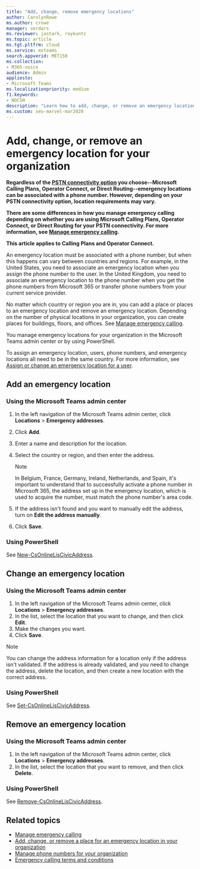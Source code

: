 ```yaml
---
title: "Add, change, remove emergency locations"
author: CarolynRowe
ms.author: crowe
manager: serdars
ms.reviewer: jastark, roykuntz
ms.topic: article
ms.tgt.pltfrm: cloud
ms.service: msteams
search.appverid: MET150
ms.collection: 
- M365-voice
audience: Admin
appliesto:
- Microsoft Teams
ms.localizationpriority: medium
f1.keywords:
- NOCSH
description: "Learn how to add, change, or remove an emergency location for your organization in the Microsoft Teams admin center. "
ms.custom: seo-marvel-mar2020
---
```


# Add, change, or remove an emergency location for your organization

**Regardless of the [PSTN connectivity option](pstn-connectivity.md) you choose--Microsoft Calling Plans, Operator Connect, or Direct Routing--emergency locations can be associated with a phone number. However, depending on your PSTN connectivity option, location requirements may vary.**

**There are some differences in how you manage emergency calling depending on whether you are using Microsoft Calling Plans, Operator Connect, or Direct Routing for your PSTN connectivity. For more information, see [Manage emergency calling](what-are-emergency-locations-addresses-and-call-routing.md).**

**This article applies to Calling Plans and Operator Connect.**

An emergency location must be associated with a phone number, but when this happens can vary between countries and regions. For example, in the United States, you need to associate an emergency location when you assign the phone number to the user. In the United Kingdom, you need to associate an emergency location to the phone number when you get the phone numbers from Microsoft 365 or transfer phone numbers from your current service provider.

No matter which country or region you are in, you can add a place or places to an emergency location and remove an emergency location. Depending on the number of physical locations in your organization, you can create places for buildings, floors, and offices. See [Manage emergency calling](what-are-emergency-locations-addresses-and-call-routing.md).

You manage emergency locations for your organization in the Microsoft Teams admin center or by using PowerShell.

To assign an emergency location, users, phone numbers, and emergency locations all need to be in the same country.  For more information, see [Assign or change an emergency location for a user](assign-change-emergency-location-user.md).
  
## Add an emergency location

### Using the Microsoft Teams admin center

1. In the left navigation of the Microsoft Teams admin center, click **Locations** > **Emergency addresses**.
2. Click **Add**.
3. Enter a name and description for the location.
4. Select the country or region, and then enter the address.

   > [!NOTE]
   > In Belgium, France, Germany, Ireland, Netherlands, and Spain, it's important to understand that to successfully activate a phone number in Microsoft 365, the address set up in the emergency location, which is used to acquire the number, must match the phone number's area code.

5. If the address isn't found and you want to manually edit the address, turn on **Edit the address manually**.
6. Click **Save**.

### Using PowerShell

See [New-CsOnlineLisCivicAddress](/powershell/module/skype/new-csonlineliscivicaddress).
    
## Change an emergency location

### Using the Microsoft Teams admin center

1. In the left navigation of the Microsoft Teams admin center, click **Locations** > **Emergency addresses**.
2. In the list, select the location that you want to change, and then click **Edit**.
3. Make the changes you want.
4. Click **Save**.

> [!NOTE]
> You can change the address information for a location only if the address isn't validated. If the address is already validated, and you need to change the address, delete the location, and then create a new location with the correct address.

### Using PowerShell

See [Set-CsOnlineLisCivicAddress](/powershell/module/skype/set-csonlineliscivicaddress).
    
## Remove an emergency location

### Using the Microsoft Teams admin center

1. In the left navigation of the Microsoft Teams admin center, click **Locations** > **Emergency addresses**.
2. In the list, select the location that you want to remove, and then click **Delete**.

### Using PowerShell

See [Remove-CsOnlineLisCivicAddress](/powershell/module/skype/remove-csonlineliscivicaddress).

## Related topics

- [Manage emergency calling](what-are-emergency-locations-addresses-and-call-routing.md)
- [Add, change, or remove a place for an emergency location in your organization](add-change-remove-emergency-place-organization.md)
- [Manage phone numbers for your organization](/microsoftteams/manage-phone-numbers-for-your-organization)
- [Emergency calling terms and conditions](./emergency-calling-terms-and-conditions.md)